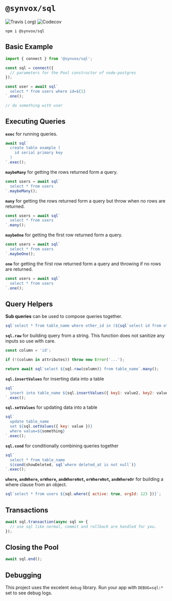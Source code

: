 # `@synvox/sql`

![Travis (.org)](https://img.shields.io/travis/synvox/sql)
![Codecov](https://img.shields.io/codecov/c/github/synvox/sql)

```
npm i @synvox/sql
```

## Basic Example

```js
import { connect } from '@synvox/sql';

const sql = connect({
  // parameters for the Pool constructor of node-postgres
});

const user = await sql`
  select * from users where id=${1}
`.one();

// do something with user
```

## Executing Queries

**`exec`** for running queries.

```js
await sql`
  create table example (
    id serial primary key
  )
`.exec();
```

**`maybeMany`** for getting the rows returned form a query.

```js
const users = await sql`
  select * from users
`.maybeMany();
```

**`many`** for getting the rows returned form a query but throw when no rows are returned.

```js
const users = await sql`
  select * from users
`.many();
```

**`maybeOne`** for getting the first row returned form a query.

```js
const users = await sql`
  select * from users
`.maybeOne();
```

**`one`** for getting the first row returned form a query and throwing if no rows are returned.

```js
const users = await sql`
  select * from users
`.one();
```

## Query Helpers

**Sub queries** can be used to compose queries together.

```js
sql`select * from table_name where other_id in (${sql`select id from other_table`}`);
```

**`sql.raw`** for building query from a string. This function does not sanitize any inputs so use with care.

```js
const column = 'id';

if (!(column in attributes)) throw new Error('...');

return await sql`select ${sql.raw(column)} from table_name`.many();
```

**`sql.insertValues`** for inserting data into a table

```js
sql`
  insert into table_name ${sql.insertValues({ key1: value2, key2: value2 })}
`.exec();
```

**`sql.setValues`** for updating data into a table

```js
sql`
  update table_name
  set ${sql.setValues({ key: value })}
  where value=${something}
`.exec();
```

**`sql.cond`** for conditionally combining queries together

```js
sql`
  select * from table_name
  ${cond(showDeleted, sql`where deleted_at is not null`)}
`.exec();
```

**`where`, `andWhere`, `orWhere`, `andWhereNot`, `orWhereNot`, `andWhereOr`** for building a where clause from an object.

```js
sql`select * from users ${sql.where({ active: true, orgId: 123 })}`;
```

## Transactions

```js
await sql.transaction(async sql => {
  // use sql like normal, commit and rollback are handled for you.
});
```

## Closing the Pool

```js
await sql.end();
```

## Debugging

This project uses the excelent `debug` library. Run your app with `DEBUG=sql:*` set to see debug logs.
